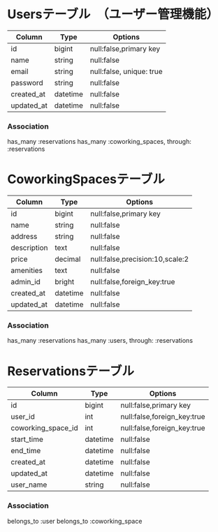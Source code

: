 # Usersテーブル　（ユーザー管理機能）
| Column             | Type     | Options                  |
| ------------------ | -------- | ------------------------ |
| id                 | bigint   | null:false,primary key   |
| name               | string   | null:false               |
| email              | string   | null:false, unique: true |
| password           | string   | null:false               |
| created_at         | datetime | null:false               |
| updated_at         | datetime | null:false               |

### Association
has_many :reservations
has_many :coworking_spaces, through: :reservations

# CoworkingSpacesテーブル
| Column             | Type     | Options                          |
| ------------------ | -------- | -------------------------------- |
| id                 | bigint   | null:false,primary key           |
| name               | string   | null:false                       |
| address            | string   | null:false                       |
| description        | text     | null:false                       | 
| price              | decimal  | null:false,precision:10,scale:2  |
| amenities          | text     | null:false                       |
| admin_id           | bright   | null:false,foreign_key:true      |
| created_at         | datetime | null:false                       |
| updated_at         | datetime | null:false                       |

### Association
has_many :reservations
has_many :users, through: :reservations

# Reservationsテーブル
| Column             | Type     | Options                          |
| ------------------ | -------- | -------------------------------- |
| id                 | bigint   | null:false,primary key           |
| user_id            | int      | null:false,foreign_key:true      |
| coworking_space_id | int      | null:false,foreign_key:true      |
| start_time         | datetime | null:false                       |
| end_time           | datetime | null:false                       |
| created_at         | datetime | null:false                       |
| updated_at         | datetime | null:false                       |
| user_name          | string   | null:false                       |

### Association
belongs_to :user
belongs_to :coworking_space